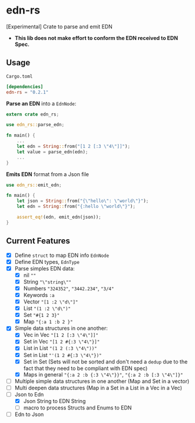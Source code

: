 # edn-rs
[Experimental] Crate to parse and emit EDN
* **This lib does not make effort to conform the EDN received to EDN Spec.**

## Usage

`Cargo.toml`
```toml
[dependencies]
edn-rs = "0.2.1"
```

**Parse an EDN** into a `EdnNode`:
```rust
extern crate edn_rs;

use edn_rs::parse_edn;

fn main() {
    ...
    let edn = String::from("[1 2 [:3 \"4\"]]");
    let value = parse_edn(edn);
    ...
}
```

**Emits EDN** format from a Json file
 ```rust
 use edn_rs::emit_edn;

 fn main() {
     let json = String::from("{\"hello\": \"world\"}");
     let edn = String::from("{:hello \"world\"}");

     assert_eq!(edn, emit_edn(json));
 }
 ```

## Current Features
- [x] Define `struct` to map EDN info `EdnNode`
- [x] Define EDN types, `EdnType`
- [x] Parse simples EDN data:
    - [x] nil `""`
    - [x] String `"\"string\""`
    - [x] Numbers `"324352"`, `"3442.234"`, `"3/4"`
    - [x] Keywords `:a`
    - [x] Vector `"[1 :2 \"d\"]"`
    - [x] List `"(1 :2 \"d\")"`
    - [x] Set `"#{1 2 3}"`
    - [x] Map `"{:a 1 :b 2 }"`
- [x] Simple data structures in one another:
    - [x] Vec in Vec `"[1 2 [:3 \"4\"]]"`
    - [x] Set in Vec `"[1 2 #{:3 \"4\"}]"`
    - [x] List in List `"(1 2 (:3 \"4\"))"`
    - [x] Set in List `"'(1 2 #{:3 \"4\"})"`
    - [x] Set in Set (Sets will not be sorted and don't need a `dedup` due to the fact that they need to be compliant with EDN spec)
    - [x] Maps in general `"{:a 2 :b {:3 \"4\"}}"`, `"{:a 2 :b [:3 \"4\"]}"`
- [ ] Multiple simple data structures in one another (Map and Set in a vector)
- [ ] Multi deepen data structures (Map in a Set in a List in a  Vec in a Vec)
- [ ] Json to Edn
    - [x] Json String to EDN String
    - [ ] macro to process Structs and Enums to EDN
- [ ] Edn to Json